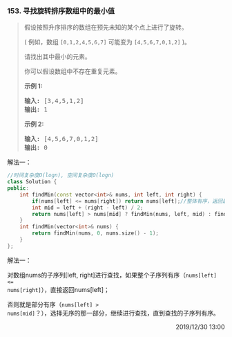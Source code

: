 ### 153. 寻找旋转排序数组中的最小值

> <div class="notranslate"><p>假设按照升序排序的数组在预先未知的某个点上进行了旋转。</p>
> 
> <p>( 例如，数组&nbsp;<code>[0,1,2,4,5,6,7]</code> <strong> </strong>可能变为&nbsp;<code>[4,5,6,7,0,1,2]</code>&nbsp;)。</p>
> 
> <p>请找出其中最小的元素。</p>
> 
> <p>你可以假设数组中不存在重复元素。</p>
> 
> <p><strong>示例 1:</strong></p>
> 
> <pre><strong>输入:</strong> [3,4,5,1,2]
> <strong>输出:</strong> 1</pre>
> 
> <p><strong>示例 2:</strong></p>
> 
> <pre><strong>输入:</strong> [4,5,6,7,0,1,2]
> <strong>输出:</strong> 0</pre>
> </div>

解法一：
```cpp
//时间复杂度O(logn), 空间复杂度O(logn)
class Solution {
public:
    int findMin(const vector<int>& nums, int left, int right) {
        if(nums[left] <= nums[right]) return nums[left];//整体有序，返回最左边的元素
        int mid = left + (right - left) / 2;
        return nums[left] > nums[mid] ? findMin(nums, left, mid) : findMin(nums, mid + 1, right);//继续查找无序子序列
    }
    int findMin(vector<int>& nums) {
        return findMin(nums, 0, nums.size() - 1);
    }
};

```

解法一：

对数组nums的子序列[left, right]进行查找，如果整个子序列有序（<code>nums[left] <= nums[right]</code>），直接返回nums[left]；

否则就是部分有序（<code>nums[left] > nums[mid]</code>？），选择无序的那一部分，继续进行查找，直到查找的子序列有序。

<div style="text-align: right"> 2019/12/30 13:00 </div>
